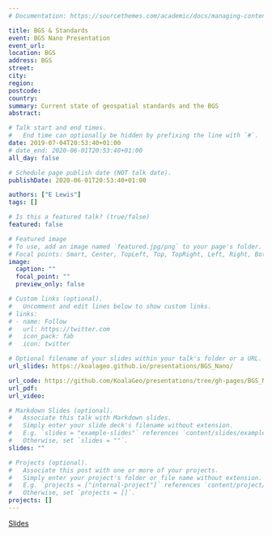 ```yaml
---
# Documentation: https://sourcethemes.com/academic/docs/managing-content/

title: BGS & Standards
event: BGS Nano Presentation
event_url:
location: BGS
address: BGS
street: 
city: 
region:
postcode: 
country: 
summary: Current state of geospatial standards and the BGS
abstract:

# Talk start and end times.
#   End time can optionally be hidden by prefixing the line with `#`.
date: 2019-07-04T20:53:40+01:00
# date_end: 2020-06-01T20:53:40+01:00
all_day: false

# Schedule page publish date (NOT talk date).
publishDate: 2020-06-01T20:53:40+01:00

authors: ["E Lewis"]
tags: []

# Is this a featured talk? (true/false)
featured: false

# Featured image
# To use, add an image named `featured.jpg/png` to your page's folder. 
# Focal points: Smart, Center, TopLeft, Top, TopRight, Left, Right, BottomLeft, Bottom, BottomRight.
image:
  caption: ""
  focal_point: ""
  preview_only: false

# Custom links (optional).
#   Uncomment and edit lines below to show custom links.
# links:
# - name: Follow
#   url: https://twitter.com
#   icon_pack: fab
#   icon: twitter

# Optional filename of your slides within your talk's folder or a URL.
url_slides: https://koalageo.github.io/presentations/BGS_Nano/

url_code: https://github.com/KoalaGeo/presentations/tree/gh-pages/BGS_Nano
url_pdf:
url_video:

# Markdown Slides (optional).
#   Associate this talk with Markdown slides.
#   Simply enter your slide deck's filename without extension.
#   E.g. `slides = "example-slides"` references `content/slides/example-slides.md`.
#   Otherwise, set `slides = ""`.
slides: ""

# Projects (optional).
#   Associate this post with one or more of your projects.
#   Simply enter your project's folder or file name without extension.
#   E.g. `projects = ["internal-project"]` references `content/project/deep-learning/index.md`.
#   Otherwise, set `projects = []`.
projects: []
---
```


[Slides](https://koalageo.github.io/presentations/BGS_Nano/)